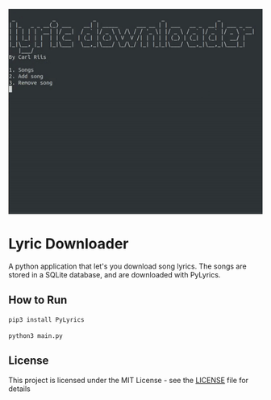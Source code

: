![](preview.gif)
# Lyric Downloader

A python application that let's you download song lyrics. The songs are stored in a SQLite database, and are downloaded with PyLyrics.

## How to Run

```
pip3 install PyLyrics

python3 main.py
```

## License

This project is licensed under the MIT License - see the [LICENSE](LICENSE) file for details